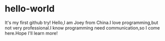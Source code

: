 # hello-world
It's my first github try!
Hello,I am Joey from China.I love programming,but not very professional.I know programming need communication,so I come here.Hope I'll learn more!
